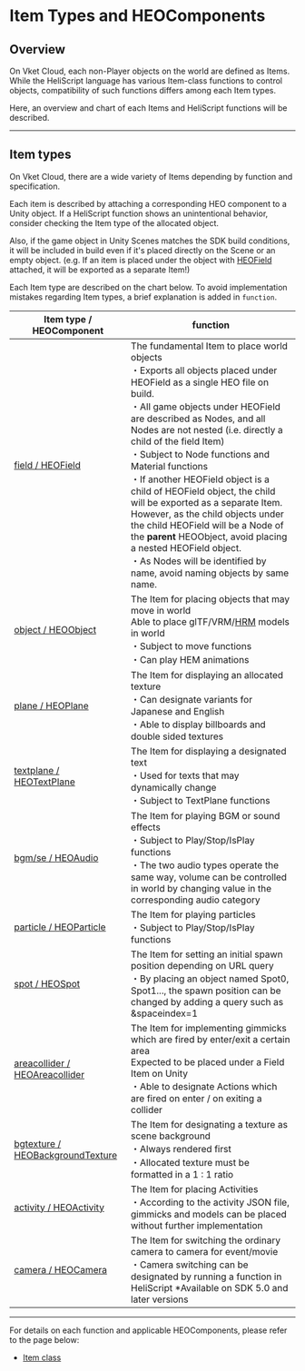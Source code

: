 # Item Types and HEOComponents

## Overview

On Vket Cloud, each non-Player objects on the world are defined as Items.<br>
While the HeliScript language has various Item-class functions to control objects, compatibility of such functions differs among each Item types.

Here, an overview and chart of each Items and HeliScript functions will be described.

---

## Item types

On Vket Cloud, there are a wide variety of Items depending by function and specification.

Each item is described by attaching a corresponding HEO component to a Unity object. If a HeliScript function shows an unintentional behavior, consider checking the Item type of the allocated object.

Also, if the game object in Unity Scenes matches the SDK build conditions, it will be included in build even if it's placed directly on the Scene or an empty object. (e.g. If an item is placed under the object with [HEOField](../HEOComponents/HEOField.md) attached, it will be exported as a separate Item!)

Each Item type are described on the chart below. To avoid implementation mistakes regarding Item types, a brief explanation is added in `function`.

| Item type / HEOComponent | function |
|----|----|
| [field / HEOField](../HEOComponents/HEOField.md) | The fundamental Item to place world objects <br>・Exports all objects placed under HEOField as a single HEO file on build.<br>・All game objects under HEOField are described as Nodes, and all Nodes are not nested (i.e. directly a child of the field Item)<br>・Subject to Node functions and Material functions<br>・If another HEOField object is a child of HEOField object, the child will be exported as a separate Item. However, as the child objects under the child HEOField will be a Node of the **parent** HEOObject, avoid placing a nested HEOField object. <br>・As Nodes will be identified by name, avoid naming objects by same name. |
| [object / HEOObject](../HEOComponents/HEOObject.md) | The Item for placing objects that may move in world<br> Able to place glTF/VRM/[HRM](../WorldEditingTips/BuildOptions.md) models in world<br>・Subject to move functions<br>・Can play HEM animations |
|  [plane / HEOPlane](../HEOComponents/HEOPlane.md) | The Item for displaying an allocated texture<br>・Can designate variants for Japanese and English<br>・Able to display billboards and double sided textures |
| [textplane / HEOTextPlane](../HEOComponents/HEOTextPlane.md) | The Item for displaying a designated text<br>・Used for texts that may dynamically change<br>・Subject to TextPlane functions |
| [bgm/se / HEOAudio](../HEOComponents/HEOAudio.md) | The Item for playing BGM or sound effects<br>・Subject to Play/Stop/IsPlay functions<br>・The two audio types operate the same way, volume can be controlled in world by changing value in the corresponding audio category <br> |
| [particle / HEOParticle](../HEOComponents/HEOParticle.md) | The Item for playing particles<br>・Subject to Play/Stop/IsPlay functions |
|  [spot / HEOSpot](../HEOComponents/HEOSpot.md) | The Item for setting an initial spawn position depending on URL query<br>・By placing an object named Spot0, Spot1..., the spawn position can be changed by adding a query such as &amp;spaceindex=1 |
|  [areacollider / HEOAreacollider](../HEOComponents/HEOAreacollider.md) | The Item for implementing gimmicks which are fired by enter/exit a certain area<br>Expected to be placed under a Field Item on Unity<br>・Able to designate Actions which are fired on enter / on exiting a collider |
|  [bgtexture / HEOBackgroundTexture](../HEOComponents/HEOBackgroundTexture.md) | The Item for designating a texture as scene background <br>・Always rendered first<br>・Allocated texture must be formatted in a 1 : 1 ratio |
| [activity / HEOActivity](../HEOComponents/HEOActivity.md) | The Item for placing Activities<br>・According to the activity JSON file, gimmicks and models can be placed without further implementation |
| [camera / HEOCamera](../HEOComponents/HEOCamera.md) | The Item for switching the ordinary camera to camera for event/movie <br>・Camera switching can be designated by running a function in HeliScript *Available on SDK 5.0 and later versions |

---

For details on each function and applicable HEOComponents, please refer to the page below:

- [Item class](hs_class_item.md)
